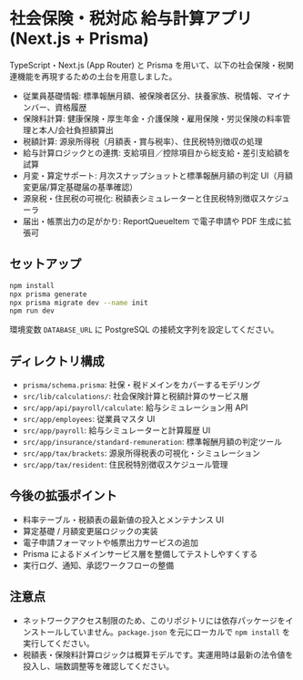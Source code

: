 # 社会保険・税対応 給与計算アプリ (Next.js + Prisma)

TypeScript・Next.js (App Router) と Prisma を用いて、以下の社会保険・税関連機能を再現するための土台を用意しました。

- 従業員基礎情報: 標準報酬月額、被保険者区分、扶養家族、税情報、マイナンバー、資格履歴
- 保険料計算: 健康保険・厚生年金・介護保険・雇用保険・労災保険の料率管理と本人/会社負担額算出
- 税額計算: 源泉所得税（月額表・賞与税率）、住民税特別徴収の処理
- 給与計算ロジックとの連携: 支給項目／控除項目から総支給・差引支給額を試算
- 月変・算定サポート: 月次スナップショットと標準報酬月額の判定 UI（月額変更届/算定基礎届の基準確認）
- 源泉税・住民税の可視化: 税額表シミュレーターと住民税特別徴収スケジューラ
- 届出・帳票出力の足がかり: ReportQueueItem で電子申請や PDF 生成に拡張可

## セットアップ

```bash
npm install
npx prisma generate
npx prisma migrate dev --name init
npm run dev
```

環境変数 `DATABASE_URL` に PostgreSQL の接続文字列を設定してください。

## ディレクトリ構成

- `prisma/schema.prisma`: 社保・税ドメインをカバーするモデリング
- `src/lib/calculations/`: 社会保険計算と税額計算のサービス層
- `src/app/api/payroll/calculate`: 給与シミュレーション用 API
- `src/app/employees`: 従業員マスタ UI
- `src/app/payroll`: 給与シミュレーターと計算履歴 UI
- `src/app/insurance/standard-remuneration`: 標準報酬月額の判定ツール
- `src/app/tax/brackets`: 源泉所得税表の可視化・シミュレーション
- `src/app/tax/resident`: 住民税特別徴収スケジュール管理

## 今後の拡張ポイント

- 料率テーブル・税額表の最新値の投入とメンテナンス UI
- 算定基礎 / 月額変更届ロジックの実装
- 電子申請フォーマットや帳票出力サービスの追加
- Prisma によるドメインサービス層を整備してテストしやすくする
- 実行ログ、通知、承認ワークフローの整備

## 注意点

- ネットワークアクセス制限のため、このリポジトリには依存パッケージをインストールしていません。`package.json` を元にローカルで `npm install` を実行してください。
- 税額表・保険料計算ロジックは概算モデルです。実運用時は最新の法令値を投入し、端数調整等を確認してください。
